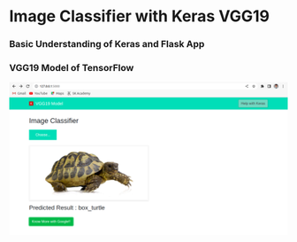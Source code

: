 # Image Classifier with Keras VGG19
### Basic Understanding of Keras and Flask App 
### VGG19 Model of TensorFlow

<img src="static/img/VGG19FlaskApp.png" title="VGG19FlaskApp">
